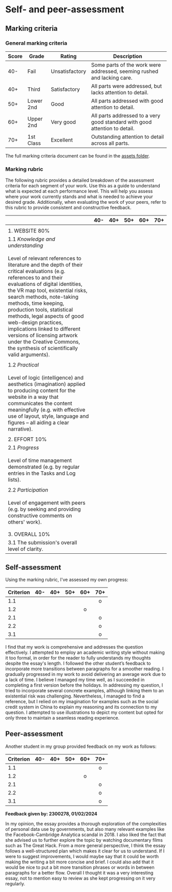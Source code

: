 # Self- and peer-assessment
## Marking criteria
### General marking criteria 

| Score | Grade | Rating | Description |
|-------|-------|--------|-------------|
| 40-   | Fail  | Unsatisfactory | Some parts of the work were addressed, seeming rushed and lacking care. |
| 40+   | Third | Satisfactory   | All parts were addressed, but lacks attention to detail. |
| 50+   | Lower 2nd | Good | All parts addressed with good attention to detail. |
| 60+   | Upper 2nd | Very good | All parts addressed to a very good standard with good attention to detail. |
| 70+   | 1st Class | Excellent | Outstanding attention to detail across all parts. |

The full marking criteria document can be found in the [assets folder](https://github.com/khofstadter/CS220AU-DP/tree/main/assets/general-marking-criteria). 

### Marking rubric
The following rubric provides a detailed breakdown of the assessment criteria for each segment of your work. Use this as a guide to understand what is expected at each performance level. This will help you assess where your work currently stands and what is needed to achieve your desired grade. Additionally, when evaluating the work of your peers, refer to this rubric to provide consistent and constructive feedback.

||40-      |40+           |50+                                                                                                                     |60+|70+|
|------|---------|--------------|------------------------------------------------------------------------------------------------------------------------|---|---|
|      |         |              |                                                                                                                        |   |   |
|1. WEBSITE 80%|         |              |                                                                                                                        |   |   |
|1.1 *Knowledge and understanding* <br><br> Level of relevant references to literature and the depth of their critical evaluations (e.g. references to and their evaluations of digital identities, the VR map tool, existential risks, search methods, note-taking methods, time keeping, production tools, statistical methods, legal aspects of good web-design practices, implications linked to different versions of licensing artwork under the Creative Commons, the synthesis of scientifically valid arguments).|         |              |                                                                                                                        |   |   |
|      |         |              |                                                                                                                        |   |   |
|1.2 *Practical* <br><br> Level of logic (intelligence) and aesthetics (imagination) applied to producing content for the website in a way that communicates the content meaningfully (e.g. with effective use of layout, style, language and figures – all aiding a clear narrative).|         |              |                                                                                                                        |   |   |
|      |         |              |                                                                                                                        |   |   |
|2. EFFORT 10%|         |              |                                                                                                                        |   |   |
|2.1 *Progress* <br><br> Level of time management demonstrated (e.g. by regular entries in the Tasks and Log lists).|         |              |                                                                                                                        |   |   |
|      |         |              |                                                                                                                        |   |   |
|2.2 *Participation* <br><br> Level of engagement with peers (e.g. by seeking and providing constructive comments on others' work).|         |              |                                                                                                                        |   |   |
|      |         |              |                                                                                                                        |   |   |
|      |         |              |                                                                                                                        |   |   |
|3. OVERALL 10% |         |              |                                                                                                                        |   |   |
|3.1 The submission's overall level of clarity. |         |              |                                                                                                                        |   |   |


## Self-assessment
Using the marking rubric, I've assessed my own progress: <!-- move the symbols in the table below -->

| Criterion | 40- | 40+ | 50+ | 60+ | 70+ | 
|-----------|:---:|:---:|:---:|:---:|:---:|
| 1.1       |     |     |     |     |  o  |
| 1.2       |     |     |     |  o  |     |
| 2.1       |     |     |     |     |  o  |
| 2.2       |     |     |     |     |  o  |
| 3.1       |     |     |     |     |  o  |

I find that my work is comprehensive and addresses the question effectively. I attempted to employ an academic writing style without making it too formal, in order for the reader to fully understands my thoughts despite the essay's length. I followed the other student’s feedback to incorporate more transitions between paragraphs for a smoother reading. I gradually progressed in my work to avoid delivering an average work due to a lack of time. I believe I managed my time well, as I succeeded in completing a first version before the holidays. In addressing my question, I tried to incorporate several concrete examples, although linking them to an existential risk was challenging. Nevertheless, I managed to find a reference, but I relied on my imagination for examples such as the social credit system in China to explain my reasoning and its connection to my question. I attempted to use illustrations to depict my content but opted for only three to maintain a seamless reading experience.

## Peer-assessment
Another student in my group provided feedback on my work as follows: <!-- move the symbols in the table below -->

| Criterion | 40- | 40+ | 50+ | 60+ | 70+ | 
|-----------|:---:|:---:|:---:|:---:|:---:|
| 1.1       |     |     |     |     |  o  |
| 1.2       |     |     |     |  o  |     |
| 2.1       |     |     |     |     |  o  |
| 2.2       |     |     |     |     |  o  |
| 3.1       |     |     |     |     |  o  |

**Feedback given by: 2300278, 01/02/2024**

In my opinion, the essay provides a thorough exploration of the complexities of personal data use by governments, but also many relevant examples like the Facebook-Cambridge Analytica scandal in 2018. I also liked the fact that she advised us to further explore the topic by watching documentary films such as The Great Hack. From a more general perspective, I think the essay follows a well-structured plan which makes it clear for us to understand. If I were to suggest improvements, I would maybe say that it could be worth making the writing a bit more concise and brief. I could also add that it would be nice to put a bit more transition phrases or words in between paragraphs for a better flow. Overall I thought it was a very interesting essay, not to mention easy to review as she kept progressing on it very regularly.
